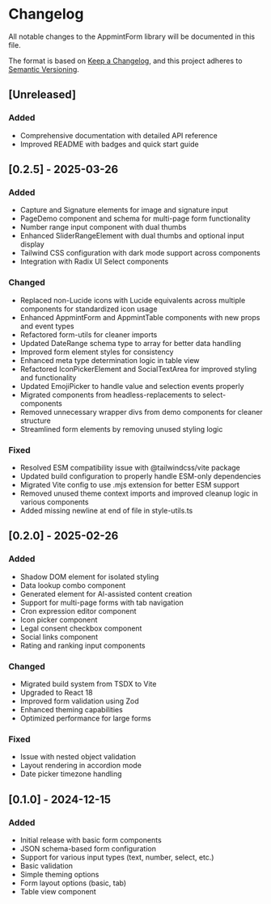 # Changelog

All notable changes to the AppmintForm library will be documented in this file.

The format is based on [Keep a Changelog](https://keepachangelog.com/en/1.0.0/),
and this project adheres to [Semantic Versioning](https://semver.org/spec/v2.0.0.html).

## [Unreleased]

### Added

- Comprehensive documentation with detailed API reference
- Improved README with badges and quick start guide

## [0.2.5] - 2025-03-26

### Added

- Capture and Signature elements for image and signature input
- PageDemo component and schema for multi-page form functionality
- Number range input component with dual thumbs
- Enhanced SliderRangeElement with dual thumbs and optional input display
- Tailwind CSS configuration with dark mode support across components
- Integration with Radix UI Select components

### Changed

- Replaced non-Lucide icons with Lucide equivalents across multiple components for standardized icon usage
- Enhanced AppmintForm and AppmintTable components with new props and event types
- Refactored form-utils for cleaner imports
- Updated DateRange schema type to array for better data handling
- Improved form element styles for consistency
- Enhanced meta type determination logic in table view
- Refactored IconPickerElement and SocialTextArea for improved styling and functionality
- Updated EmojiPicker to handle value and selection events properly
- Migrated components from headless-replacements to select-components
- Removed unnecessary wrapper divs from demo components for cleaner structure
- Streamlined form elements by removing unused styling logic

### Fixed

- Resolved ESM compatibility issue with @tailwindcss/vite package
- Updated build configuration to properly handle ESM-only dependencies
- Migrated Vite config to use .mjs extension for better ESM support
- Removed unused theme context imports and improved cleanup logic in various components
- Added missing newline at end of file in style-utils.ts

## [0.2.0] - 2025-02-26

### Added

- Shadow DOM element for isolated styling
- Data lookup combo component
- Generated element for AI-assisted content creation
- Support for multi-page forms with tab navigation
- Cron expression editor component
- Icon picker component
- Legal consent checkbox component
- Social links component
- Rating and ranking input components

### Changed

- Migrated build system from TSDX to Vite
- Upgraded to React 18
- Improved form validation using Zod
- Enhanced theming capabilities
- Optimized performance for large forms

### Fixed

- Issue with nested object validation
- Layout rendering in accordion mode
- Date picker timezone handling

## [0.1.0] - 2024-12-15

### Added

- Initial release with basic form components
- JSON schema-based form configuration
- Support for various input types (text, number, select, etc.)
- Basic validation
- Simple theming options
- Form layout options (basic, tab)
- Table view component
